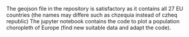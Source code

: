 The geojson file in the repository is satisfactory as it contains all 27 EU countries (the names may differe such as chzequia instead of czheq  republic)
The jupyter notebook contains the code to plot a population choropleth of Europe (find new suitable data and adapt the code). 
